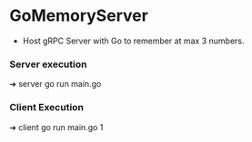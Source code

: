 
# GoMemoryServer

* Host gRPC Server with Go to remember at max 3 numbers.



### Server execution
➜  server go run main.go

### Client Execution
➜  client go run main.go 1
